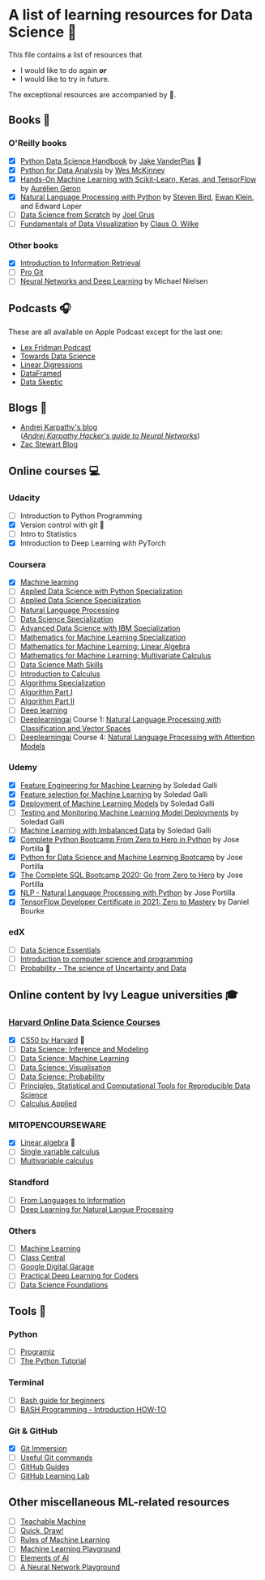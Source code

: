 # A list of learning resources for Data Science :gem:
This file contains a list of resources that 
* I would like to do again **_or_**
* I would like to try in future. 

The exceptional resources are accompanied by :yellow_heart:.

## Books :green_book:
### O'Reilly books
- [x] [Python Data Science Handbook](https://jakevdp.github.io/PythonDataScienceHandbook/) by [Jake VanderPlas](https://github.com/jakevdp) :yellow_heart: 
- [x] [Python for Data Analysis](https://github.com/wesm/pydata-book) by [Wes McKinney](https://github.com/wesm)
- [x] [Hands-On Machine Learning with Scikit-Learn, Keras, and TensorFlow](https://github.com/ageron/handson-ml2) by [Aurélien Geron](https://github.com/ageron)
- [x] [Natural Language Processing with Python](https://www.nltk.org/book/) by [Steven Bird](https://github.com/stevenbird), [Ewan Klein](https://github.com/ewan-klein), and Edward Loper
- [ ] [Data Science from Scratch](https://github.com/joelgrus/data-science-from-scratch) by [Joel Grus](https://github.com/joelgrus)
- [ ] [Fundamentals of Data Visualization](https://clauswilke.com/dataviz/) by [Claus O. Wilke](https://github.com/clauswilke)

### Other books
- [x] [Introduction to Information Retrieval](https://nlp.stanford.edu/IR-book/information-retrieval-book.html)
- [ ] [Pro Git](https://git-scm.com/book/en/v2)
- [ ] [Neural Networks and Deep Learning](http://neuralnetworksanddeeplearning.com/) by Michael Nielsen
 
## Podcasts :headphones:
These are all available on Apple Podcast except for the last one:
* [Lex Fridman Podcast](https://lexfridman.com/podcast/) 
* [Towards Data Science](https://towardsdatascience.com/podcast/home)
* [Linear Digressions](http://lineardigressions.com/)
* [DataFramed](https://www.datacamp.com/community/podcast)
* [Data Skeptic](https://dataskeptic.com/)

## Blogs :notebook:
* [Andrej Karpathy's blog](http://karpathy.github.io/)   
  (_[Andrej Karpathy Hacker's guide to Neural Networks](http://karpathy.github.io/neuralnets/)_)
* [Zac Stewart Blog](https://zacstewart.com/)

## Online courses :computer:
### Udacity
- [ ] Introduction to Python Programming
- [x] Version control with git :yellow_heart: 
- [ ] Intro to Statistics
- [x] Introduction to Deep Learning with PyTorch

### Coursera
- [x] [Machine learning](https://www.coursera.org/learn/machine-learning)
- [ ] [Applied Data Science with Python Specialization](https://www.coursera.org/specializations/data-science-python)
- [ ] [Applied Data Science Specialization](https://www.coursera.org/specializations/applied-data-science)
- [ ] [Natural Language Processing](https://www.coursera.org/learn/language-processing)
- [ ] [Data Science Specialization](https://www.coursera.org/specializations/jhu-data-science)
- [ ] [Advanced Data Science with IBM Specialization](https://www.coursera.org/specializations/advanced-data-science-ibm)
- [ ] [Mathematics for Machine Learning Specialization](https://www.coursera.org/specializations/mathematics-machine-learning)
- [ ] [Mathematics for Machine Learning: Linear Algebra](https://www.coursera.org/learn/linear-algebra-machine-learning)
- [ ] [Mathematics for Machine Learning: Multivariate Calculus](https://www.coursera.org/learn/multivariate-calculus-machine-learning)
- [ ] [Data Science Math Skills](https://www.coursera.org/learn/datasciencemathskills)
- [ ] [Introduction to Calculus](https://www.coursera.org/learn/introduction-to-calculus)
- [ ] [Algorithms Specialization](https://www.coursera.org/specializations/algorithms)
- [ ] [Algorithm Part I](https://www.coursera.org/learn/algorithms-part1)
- [ ] [Algorithm Part II](https://www.coursera.org/learn/algorithms-part2)
- [ ] [Deep learning](https://www.coursera.org/specializations/deep-learning)
- [ ] [Deeplearningai](https://www.deeplearning.ai/natural-language-processing-specialization/) Course 1: [Natural Language Processing with Classification and Vector Spaces](https://www.coursera.org/learn/sequence-models-in-nlp?utm_source=deeplearningai&utm_medium=institutions&utm_campaign=WebsiteCoursesNLPC3SyllabusButton)
- [ ] [Deeplearningai](https://www.deeplearning.ai/natural-language-processing-specialization/) Course 4: [Natural Language Processing with Attention Models](https://www.coursera.org/learn/attention-models-in-nlp?utm_source=deeplearningai&utm_medium=institutions&utm_campaign=WebsiteCoursesNLPC4SyllabusButton)

### Udemy
- [x] [Feature Engineering for Machine Learning](https://www.udemy.com/course/feature-engineering-for-machine-learning/) by Soledad Galli
- [x] [Feature selection for Machine Learning](https://www.udemy.com/course/feature-selection-for-machine-learning/) by Soledad Galli
- [x] [Deployment of Machine Learning Models](https://www.udemy.com/course/deployment-of-machine-learning-models/) by Soledad Galli
- [ ] [Testing and Monitoring Machine Learning Model Deployments](https://www.udemy.com/course/testing-and-monitoring-machine-learning-model-deployments/) by Soledad Galli
- [ ] [Machine Learning with Imbalanced Data](https://www.udemy.com/course/machine-learning-with-imbalanced-data/) by Soledad Galli
- [x] [Complete Python Bootcamp From Zero to Hero in Python](https://www.udemy.com/course/complete-python-bootcamp/) by Jose Portilla :yellow_heart: 
- [x] [Python for Data Science and Machine Learning Bootcamp](https://www.udemy.com/course/python-for-data-science-and-machine-learning-bootcamp/) by Jose Portilla
- [x] [The Complete SQL Bootcamp 2020: Go from Zero to Hero](https://www.udemy.com/course/the-complete-sql-bootcamp/) by Jose Portilla
- [x] [NLP - Natural Language Processing with Python](https://www.udemy.com/course/nlp-natural-language-processing-with-python/) by Jose Portilla
- [x] [TensorFlow Developer Certificate in 2021: Zero to Mastery](https://www.udemy.com/course/tensorflow-developer-certificate-machine-learning-zero-to-mastery/) by Daniel Bourke

### edX
- [ ] [Data Science Essentials](https://www.edx.org/course/data-science-essentials)
- [ ] [Introduction to computer science and programming](https://www.edx.org/course/introduction-to-computer-science-and-programming-7)
- [ ] [Probability - The science of Uncertainty and Data](https://www.edx.org/course/probability-the-science-of-uncertainty-and-data)

## Online content by Ivy League universities :mortar_board:
### [Harvard Online Data Science Courses](https://online-learning.harvard.edu/subject/data-science)
- [x] [CS50 by Harvard](https://www.youtube.com/watch?v=gs4Sb4ar4qw&list=PLhQjrBD2T380ntcBDFlEfDCsYISod_jHy)  :yellow_heart: 
- [ ] [Data Science: Inference and Modeling](https://www.edx.org/course/data-science-inference-and-modeling)
- [ ] [Data Science: Machine Learning](https://online-learning.harvard.edu/course/data-science-machine-learning?delta=2)
- [ ] [Data Science: Visualisation](https://online-learning.harvard.edu/course/data-science-visualization?delta=2)
- [ ] [Data Science: Probability](https://www.edx.org/course/data-science-probability)
- [ ] [Principles, Statistical and Computational Tools for Reproducible Data Science](https://www.edx.org/course/principles-statistical-and-computational-tools-for)
- [ ] [Calculus Applied](https://online-learning.harvard.edu/course/calculus-applied?delta=1)

### MITOPENCOURSEWARE
- [x] [Linear algebra](https://ocw.mit.edu/courses/mathematics/18-06-linear-algebra-spring-2010/)  :yellow_heart: 
- [ ] [Single variable calculus](https://ocw.mit.edu/courses/mathematics/18-01sc-single-variable-calculus-fall-2010/)
- [ ] [Multivariable calculus](https://ocw.mit.edu/courses/mathematics/18-02sc-multivariable-calculus-fall-2010/)

### Standford
- [ ] [From Languages to Information](http://web.stanford.edu/class/cs124/)
- [ ] [Deep Learning for Natural Langue Processing](https://www.youtube.com/watch?v=kZteabVD8sU&list=PLcGUo322oqu9n4i0X3cRJgKyVy7OkDdoi&index=1)

### Others
- [ ] [Machine Learning](http://work.caltech.edu/telecourse)
- [ ] [Class Central](https://www.classcentral.com/)
- [ ] [Google Digital Garage](https://learndigital.withgoogle.com/digitalgarage-au)
- [ ] [Practical Deep Learning for Coders](https://course.fast.ai/)
- [ ] [Data Science Foundations](https://cognitiveclass.ai/learn/data-science)

## Tools :wrench:
### Python
- [ ] [Programiz](https://www.programiz.com/python-programming)
- [ ] [The Python Tutorial](https://docs.python.org/3/tutorial/)

### Terminal
- [ ] [Bash guide for beginners](https://tldp.org/LDP/Bash-Beginners-Guide/html/)
- [ ] [BASH Programming - Introduction HOW-TO](https://tldp.org/HOWTO/Bash-Prog-Intro-HOWTO.html)

### Git & GitHub
- [x] [Git Immersion](https://gitimmersion.com/)
- [ ] [Useful Git commands](https://docs.gitlab.com/ee/topics/git/useful_git_commands.html)
- [ ] [GitHub Guides](https://guides.github.com/)
- [ ] [GitHub Learning Lab](https://lab.github.com/)

## Other miscellaneous ML-related resources
- [ ] [Teachable Machine](https://teachablemachine.withgoogle.com/)
- [ ] [Quick, Draw!](https://quickdraw.withgoogle.com/)
- [ ] [Rules of Machine Learning](https://developers.google.com/machine-learning/guides/rules-of-ml/)
- [ ] [Machine Learning Playground](https://ml-playground.com/)
- [ ] [Elements of AI](https://www.elementsofai.com/)
- [ ] [A Neural Network Playground](https://playground.tensorflow.org)